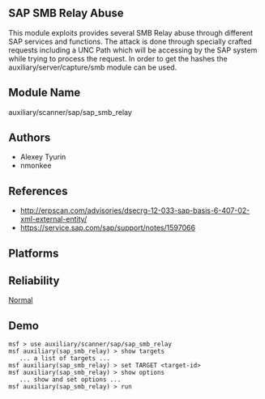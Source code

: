 ## SAP SMB Relay Abuse

This module exploits provides several SMB Relay abuse 
through different SAP services and functions. The attack is 
done through specially crafted requests including a UNC Path 
which will be accessing by the SAP system while trying to 
process the request. In order to get the hashes the 
auxiliary/server/capture/smb module can be used.


## Module Name
auxiliary/scanner/sap/sap_smb_relay

## Authors
* Alexey Tyurin
* nmonkee


## References
* http://erpscan.com/advisories/dsecrg-12-033-sap-basis-6-407-02-xml-external-entity/
* https://service.sap.com/sap/support/notes/1597066




## Platforms


## Reliability
[Normal](https://github.com/rapid7/metasploit-framework/wiki/Exploit-Ranking)

## Demo

```
msf > use auxiliary/scanner/sap/sap_smb_relay
msf auxiliary(sap_smb_relay) > show targets
   ... a list of targets ...
msf auxiliary(sap_smb_relay) > set TARGET <target-id>
msf auxiliary(sap_smb_relay) > show options
   ... show and set options ...
msf auxiliary(sap_smb_relay) > run
```
    
    